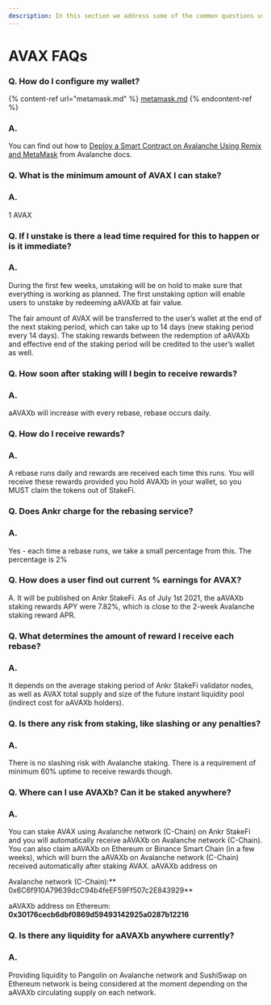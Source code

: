 ```yaml
---
description: In this section we address some of the common questions users ask about.
---
```


# AVAX FAQs

### Q. How do I configure my wallet?

{% content-ref url="metamask.md" %}
[metamask.md](metamask.md)
{% endcontent-ref %}

### A.&#x20;

You can find out how to [Deploy a Smart Contract on Avalanche Using Remix and MetaMask](https://docs.avax.network/build/tutorials/smart-contracts/deploy-a-smart-contract-on-avalanche-using-remix-and-metamask) from Avalanche docs.&#x20;

### Q. What is the minimum amount of AVAX I can stake?&#x20;

### A.

1 AVAX

### Q. If I unstake is there a lead time required for this to happen or is it immediate?&#x20;

### A.

During the first few weeks, unstaking will be on hold to make sure that everything is working as planned. The first unstaking option will enable users to unstake by redeeming aAVAXb at fair value.&#x20;

The fair amount of AVAX will be transferred to the user’s wallet at the end of the next staking period, which can take up to 14 days (new staking period every 14 days). The staking rewards between the redemption of aAVAXb and effective end of the staking period will be credited to the user’s wallet as well.

### Q. How soon after staking will I begin to receive rewards?&#x20;

### A.

&#x20;aAVAXb will increase with every rebase, rebase occurs daily.

### Q. How do I receive rewards?&#x20;

### A.&#x20;

A rebase runs daily and rewards are received each time this runs. You will receive these rewards provided you hold AVAXb in your wallet, so you MUST claim the tokens out of StakeFi.

### Q. Does Ankr charge for the rebasing service?&#x20;

### A.

&#x20;Yes - each time a rebase runs, we take a small percentage from this. The percentage is 2%

### Q. How does a user find out current % earnings for AVAX?&#x20;

A. It will be published on Ankr StakeFi. As of July 1st 2021, the aAVAXb staking rewards APY were 7.82%, which is close to the 2-week Avalanche staking reward APR.

### Q. What determines the amount of reward I receive each rebase?&#x20;

### A.&#x20;

It depends on the average staking period of Ankr StakeFi validator nodes, as well as AVAX total supply and size of the future instant liquidity pool (indirect cost for aAVAXb holders).

### Q. Is there any risk from staking, like slashing or any penalties?&#x20;

### A.&#x20;

There is no slashing risk with Avalanche staking. There is a requirement of minimum 60% uptime to receive rewards though.

### Q. Where can I use AVAXb? Can it be staked anywhere?&#x20;

### A.&#x20;

You can stake AVAX using Avalanche network (C-Chain) on Ankr StakeFi and you will automatically receive aAVAXb on Avalanche network (C-Chain). You can also claim aAVAXb on Ethereum or Binance Smart Chain (in a few weeks), which will burn the aAVAXb on Avalanche network (C-Chain) received automatically after staking AVAX. aAVAXb address on&#x20;

Avalanche network (C-Chain):** 0x6C6f910A79639dcC94b4feEF59Ff507c2E843929**&#x20;

aAVAXb address on Ethereum: **0x30176cecb6dbf0869d59493142925a0287b12216**

### Q. Is there any liquidity for aAVAXb anywhere currently?&#x20;

### A.&#x20;

Providing liquidity to Pangolin on Avalanche network and SushiSwap on Ethereum network is being considered at the moment depending on the aAVAXb circulating supply on each network.
